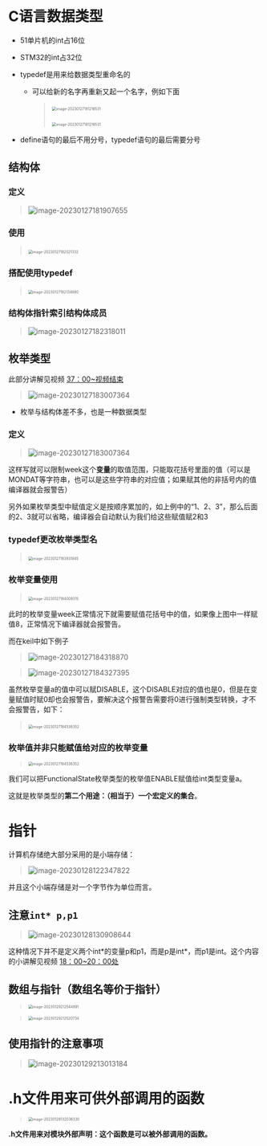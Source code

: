 # C语言数据类型

- 51单片机的int占16位

- STM32的int占32位

- typedef是用来给数据类型重命名的

    - 可以给新的名字再重新又起一个名字，例如下面

        > ​	<img src="D:\大学\单片机学习\C语言数据类型\C-MCU-\image-20230127181216531-167481659277412.png" alt="image-20230127181216531" style="zoom:50%;" />
        >
        > ​	<img src="D:\大学\单片机学习\C语言数据类型\C-MCU-\image-20230127181216531.png" alt="image-20230127181216531" style="zoom:50%;" />

- define语句的最后不用分号，typedef语句的最后需要分号

## 结构体

### 定义

> ![image-20230127181907655](D:\大学\单片机学习\C语言数据类型\C-MCU-\image-20230127181907655-167489086157315.png)

### 使用

> ​	<img src="D:\大学\单片机学习\C语言数据类型\C-MCU-\image-20230127182021332-167489087137417.png" alt="image-20230127182021332" style="zoom:50%;" />

### 搭配使用typedef

> ​	<img src="D:\大学\单片机学习\C语言数据类型\C-MCU-\image-20230127182134880-167489088216019.png" alt="image-20230127182134880" style="zoom:50%;" />

### 结构体指针索引结构体成员

> ![image-20230127182318011](D:\大学\单片机学习\C语言数据类型\C-MCU-\image-20230127182318011-167489089364621.png)

## 枚举类型

此部分讲解见视频 [37：00~视频结束](https://www.bilibili.com/video/BV1th411z7sn/?p=7&spm_id_from=333.1007.top_right_bar_window_history.content.click&vd_source=b8a7d9f6d396acb27e811371a96d6e9a)

> ![image-20230127183007364](D:\大学\单片机学习\C语言数据类型\C-MCU-\image-20230127183007364-167489090218323.png)

- 枚举与结构体差不多，也是一种数据类型

### 定义

> ![image-20230127183007364](D:\大学\单片机学习\C语言数据类型\C-MCU-\image-20230127183007364-167489090842925.png)

这样写就可以限制week这个**变量**的取值范围，只能取花括号里面的值（可以是MONDAT等字符串，也可以是这些字符串的对应值；如果赋其他的非括号内的值编译器就会报警告）

另外如果枚举类型中赋值定义是按顺序累加的，如上例中的“1、2、3”，那么后面的2、3就可以省略，编译器会自动默认为我们给这些赋值赋2和3

### typedef更改枚举类型名

> ​	<img src="D:\大学\单片机学习\C语言数据类型\C-MCU-\image-20230127183931845-167489092919627.png" alt="image-20230127183931845" style="zoom:50%;" />

### 枚举变量使用

> ​	<img src="D:\大学\单片机学习\C语言数据类型\C-MCU-\image-20230127184009315-167489093847029.png" alt="image-20230127184009315" style="zoom:50%;" />

此时的枚举变量week正常情况下就需要赋值花括号中的值，如果像上图中一样赋值8，正常情况下编译器就会报警告。

而在keil中如下例子

> ![image-20230127184318870](D:\大学\单片机学习\C语言数据类型\C-MCU-\image-20230127184318870.png)

> ![image-20230127184327395](D:\大学\单片机学习\C语言数据类型\C-MCU-\image-20230127184327395-167489096451332.png)

虽然枚举变量a的值中可以赋DISABLE，这个DISABLE对应的值也是0，但是在变量赋值时赋0却也会报警告，要解决这个报警告需要将0进行强制类型转换，才不会报警告，如下：

> ​	<img src="D:\大学\单片机学习\C语言数据类型\C-MCU-\image-20230127184538352-167489096978534.png" alt="image-20230127184538352" style="zoom:50%;" />

### 枚举值并非只能赋值给对应的枚举变量

> <img src="D:\大学\单片机学习\C语言数据类型\C-MCU-\image-20230127184538352-167489097833036.png" alt="image-20230127184538352" style="zoom:50%;" />

我们可以把FunctionalState枚举类型的枚举值ENABLE赋值给int类型变量a。

这就是枚举类型的**第二个用途：（相当于）一个宏定义的集合**。

# 指针

计算机存储绝大部分采用的是小端存储：

> ![image-20230128122347822](D:\大学\单片机学习\C语言数据类型\C-MCU-\image-20230128122347822.png)

并且这个小端存储是对一个字节作为单位而言。

## 注意`int* p,p1`

> ![image-20230128130908644](D:\大学\单片机学习\C语言数据类型\C-MCU-\image-20230128130908644.png)

这种情况下并不是定义两个int*的变量p和p1，而是p是int\*，而p1是int。这个内容的小讲解见视频 [18：00~20：00处](https://www.bilibili.com/video/BV1Mb4y1X7dz/?spm_id_from=333.999.0.0&vd_source=b8a7d9f6d396acb27e811371a96d6e9a)

## 数组与指针（数组名等价于指针）

> <img src="D:\大学\单片机学习\C语言数据类型\C-MCU-\image-20230129212544891.png" alt="image-20230129212544891" style="zoom:50%;" />

> <img src="D:\大学\单片机学习\C语言数据类型\C-MCU-\image-20230129212520734.png" alt="image-20230129212520734" style="zoom:50%;" />

## 使用指针的注意事项

> ![image-20230129213013184](D:\大学\单片机学习\C语言数据类型\C-MCU-\image-20230129213013184.png)

# .h文件用来可供外部调用的函数

> <img src="D:\大学\单片机学习\C语言数据类型\C-MCU-\image-20230128132036330.png" alt="image-20230128132036330" style="zoom:50%;" />

**.h文件用来对模块外部声明：这个函数是可以被外部调用的函数。**